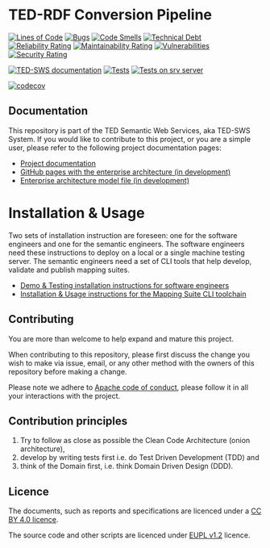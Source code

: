 # TED-RDF Conversion Pipeline

[![Lines of Code](https://sonarcloud.io/api/project_badges/measure?project=meaningfy-ws_ted-sws&metric=ncloc)](https://sonarcloud.io/summary/new_code?id=meaningfy-ws_ted-sws)
[![Bugs](https://sonarcloud.io/api/project_badges/measure?project=meaningfy-ws_ted-sws&metric=bugs)](https://sonarcloud.io/summary/new_code?id=meaningfy-ws_ted-sws)
[![Code Smells](https://sonarcloud.io/api/project_badges/measure?project=meaningfy-ws_ted-sws&metric=code_smells)](https://sonarcloud.io/summary/new_code?id=meaningfy-ws_ted-sws)
[![Technical Debt](https://sonarcloud.io/api/project_badges/measure?project=meaningfy-ws_ted-sws&metric=sqale_index)](https://sonarcloud.io/summary/new_code?id=meaningfy-ws_ted-sws)
[![Reliability Rating](https://sonarcloud.io/api/project_badges/measure?project=meaningfy-ws_ted-sws&metric=reliability_rating)](https://sonarcloud.io/summary/new_code?id=meaningfy-ws_ted-sws)
[![Maintainability Rating](https://sonarcloud.io/api/project_badges/measure?project=meaningfy-ws_ted-sws&metric=sqale_rating)](https://sonarcloud.io/summary/new_code?id=meaningfy-ws_ted-sws)
[![Vulnerabilities](https://sonarcloud.io/api/project_badges/measure?project=meaningfy-ws_ted-sws&metric=vulnerabilities)](https://sonarcloud.io/summary/new_code?id=meaningfy-ws_ted-sws)
[![Security Rating](https://sonarcloud.io/api/project_badges/measure?project=meaningfy-ws_ted-sws&metric=security_rating)](https://sonarcloud.io/summary/new_code?id=meaningfy-ws_ted-sws)

[![TED-SWS documentation](https://github.com/OP-TED/ted-rdf-conversion-pipeline/actions/workflows/main.yml/badge.svg)](https://github.com/OP-TED/ted-rdf-conversion-pipeline/actions/workflows/main.yml)
[![Tests](https://github.com/OP-TED/ted-rdf-conversion-pipeline/actions/workflows/unit-tests.yml/badge.svg)](https://github.com/OP-TED/ted-rdf-conversion-pipeline/actions/workflows/unit-tests.yml)
[![Tests on srv server](https://github.com/OP-TED/ted-rdf-conversion-pipeline/actions/workflows/unit-tests-srv.yml/badge.svg)](https://github.com/OP-TED/ted-rdf-conversion-pipeline/actions/workflows/unit-tests-srv.yml)

[![codecov](https://codecov.io/gh/OP-TED/ted-rdf-conversion-pipeline/branch/main/graph/badge.svg?token=DzceZJWLaL)](https://codecov.io/gh/OP-TED/ted-rdf-conversion-pipeline) 


## Documentation

This repository is part of the TED Semantic Web Services, aka TED-SWS System. If you would like to contribute to this project, or you are a simple user, please refer to the following project documentation pages:

* [Project documentation ](https://docs.ted.europa.eu/rdf-conversion/index.html)
* [GitHub pages with the enterprise architecture (in development)](https://docs.ted.europa.eu/rdf-conversion/_attachments/ted-sws-architecture/index.html)
* [Enterprise architecture model file (in development)](https://drive.google.com/file/d/1YB2dPYe9E9bAR2peVraQaUANS-hXetms/view?usp=sharing)


# Installation & Usage
Two sets of installation instruction are foreseen: one for the software engineers and one for the semantic engineers.
The software engineers need these instructions to deploy on a local or a single machine testing server.
The semantic engineers need a set of CLI tools that help develop, validate and publish mapping suites.

* [Demo & Testing installation instructions for software engineers](https://docs.ted.europa.eu/rdf-conversion/technical/demo_installation.html)
* [Installation & Usage instructions for the Mapping Suite CLI toolchain](https://docs.ted.europa.eu/rdf-conversion/technical/mapping_suite_cli_toolchain.html)

## Contributing

You are more than welcome to help expand and mature this project. 

When contributing to this repository, please first discuss the change you wish to make via issue, email, or any other method with the owners of this repository before making a change.

Please note we adhere to [Apache code of conduct](https://www.apache.org/foundation/policies/conduct), please follow it in all your interactions with the project.  

## Contribution principles

1. Try to follow as close as possible the Clean Code Architecture (onion architecture), 
2. develop by writing tests first i.e. do Test Driven Development (TDD) and 
3. think of the Domain first, i.e. think Domain Driven Design (DDD).


## Licence 

The documents, such as reports and specifications are licenced under a [CC BY 4.0 licence](https://creativecommons.org/licenses/by/4.0/deed.en).

The source code and other scripts are licenced under [EUPL v1.2](https://joinup.ec.europa.eu/collection/eupl/eupl-text-eupl-12) licence.
